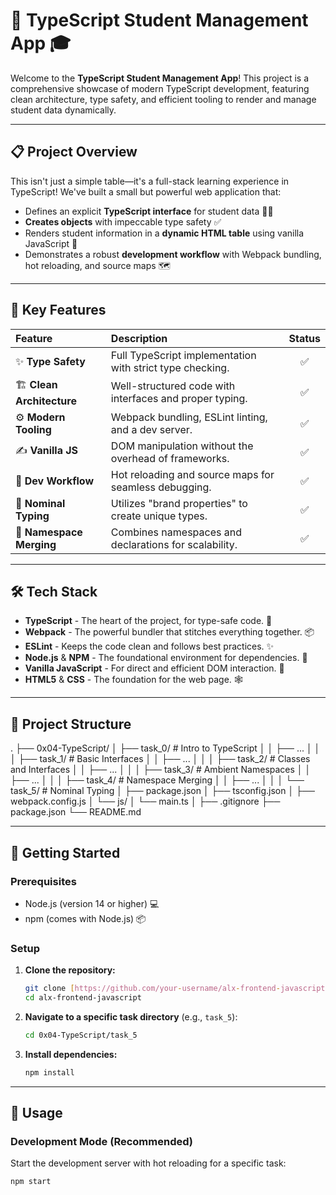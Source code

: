 # 🌟 TypeScript Student Management App 🎓

Welcome to the **TypeScript Student Management App**! This project is a comprehensive showcase of modern TypeScript development, featuring clean architecture, type safety, and efficient tooling to render and manage student data dynamically.



---

## 📋 Project Overview

This isn't just a simple table—it's a full-stack learning experience in TypeScript! We've built a small but powerful web application that:
- Defines an explicit **TypeScript interface** for student data 🧑‍💻
- **Creates objects** with impeccable type safety ✅
- Renders student information in a **dynamic HTML table** using vanilla JavaScript 🚀
- Demonstrates a robust **development workflow** with Webpack bundling, hot reloading, and source maps 🗺️

---

## 🚀 Key Features

| Feature | Description | Status |
| :--- | :--- | :---: |
| ✨ **Type Safety** | Full TypeScript implementation with strict type checking. | ✅ |
| 🏗️ **Clean Architecture** | Well-structured code with interfaces and proper typing. | ✅ |
| ⚙️ **Modern Tooling** | Webpack bundling, ESLint linting, and a dev server. | ✅ |
| ✍️ **Vanilla JS** | DOM manipulation without the overhead of frameworks. | ✅ |
| 🔄 **Dev Workflow** | Hot reloading and source maps for seamless debugging. | ✅ |
| 💎 **Nominal Typing** | Utilizes "brand properties" to create unique types. | ✅ |
| 🔗 **Namespace Merging**| Combines namespaces and declarations for scalability. | ✅ |

---

## 🛠️ Tech Stack

- **TypeScript** - The heart of the project, for type-safe code. 💙
- **Webpack** - The powerful bundler that stitches everything together. 📦
- **ESLint** - Keeps the code clean and follows best practices. ✨
- **Node.js** & **NPM** - The foundational environment for dependencies. 🍃
- **Vanilla JavaScript** - For direct and efficient DOM interaction. 📜
- **HTML5** & **CSS** - The foundation for the web page. 🕸️

---

## 📁 Project Structure
.
├── 0x04-TypeScript/
│   ├── task_0/             # Intro to TypeScript
│   │   ├── ...
│   │
│   ├── task_1/             # Basic Interfaces
│   │   ├── ...
│   │
│   ├── task_2/             # Classes and Interfaces
│   │   ├── ...
│   │
│   ├── task_3/             # Ambient Namespaces
│   │   ├── ...
│   │
│   ├── task_4/             # Namespace Merging
│   │   ├── ...
│   │
│   └── task_5/             # Nominal Typing
│       ├── package.json
│       ├── tsconfig.json
│       ├── webpack.config.js
│       └── js/
│           └── main.ts
│
├── .gitignore
├── package.json
└── README.md


---

## 🚀 Getting Started

### Prerequisites

- Node.js (version 14 or higher) 💻
- npm (comes with Node.js) 📦

### Setup

1.  **Clone the repository:**
    ```bash
    git clone [https://github.com/your-username/alx-frontend-javascript.git](https://github.com/your-username/alx-frontend-javascript.git)
    cd alx-frontend-javascript
    ```
2.  **Navigate to a specific task directory** (e.g., `task_5`):
    ```bash
    cd 0x04-TypeScript/task_5
    ```
3.  **Install dependencies:**
    ```bash
    npm install
    ```

---

## 🏃 Usage

### Development Mode (Recommended)

Start the development server with hot reloading for a specific task:
```bash
npm start
